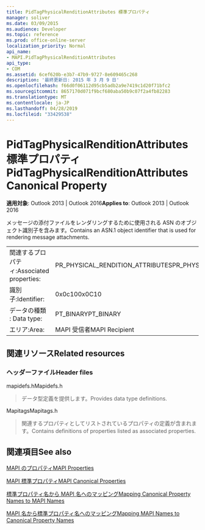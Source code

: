 ```yaml
---
title: PidTagPhysicalRenditionAttributes 標準プロパティ
manager: soliver
ms.date: 03/09/2015
ms.audience: Developer
ms.topic: reference
ms.prod: office-online-server
localization_priority: Normal
api_name:
- MAPI.PidTagPhysicalRenditionAttributes
api_type:
- COM
ms.assetid: 6cef620b-e3b7-47b9-9727-8e609465c268
description: '最終更新日: 2015 年 3 月 9 日'
ms.openlocfilehash: f66d0f06112d95cb5adb2a9e7419c1d20f71bfc2
ms.sourcegitcommit: 8657170d071f9bcf680aba50b9c07f2a4fb82283
ms.translationtype: MT
ms.contentlocale: ja-JP
ms.lasthandoff: 04/28/2019
ms.locfileid: "33429538"
---
```

# <a name="pidtagphysicalrenditionattributes-canonical-property"></a><span data-ttu-id="b10b8-103">PidTagPhysicalRenditionAttributes 標準プロパティ</span><span class="sxs-lookup"><span data-stu-id="b10b8-103">PidTagPhysicalRenditionAttributes Canonical Property</span></span>

  
  
<span data-ttu-id="b10b8-104">**適用対象**: Outlook 2013 | Outlook 2016</span><span class="sxs-lookup"><span data-stu-id="b10b8-104">**Applies to**: Outlook 2013 | Outlook 2016</span></span> 
  
<span data-ttu-id="b10b8-105">メッセージの添付ファイルをレンダリングするために使用される ASN のオブジェクト識別子を含みます。</span><span class="sxs-lookup"><span data-stu-id="b10b8-105">Contains an ASN.1 object identifier that is used for rendering message attachments.</span></span>
  
|||
|:-----|:-----|
|<span data-ttu-id="b10b8-106">関連するプロパティ:</span><span class="sxs-lookup"><span data-stu-id="b10b8-106">Associated properties:</span></span>  <br/> |<span data-ttu-id="b10b8-107">PR_PHYSICAL_RENDITION_ATTRIBUTES</span><span class="sxs-lookup"><span data-stu-id="b10b8-107">PR_PHYSICAL_RENDITION_ATTRIBUTES</span></span>  <br/> |
|<span data-ttu-id="b10b8-108">識別子:</span><span class="sxs-lookup"><span data-stu-id="b10b8-108">Identifier:</span></span>  <br/> |<span data-ttu-id="b10b8-109">0x0c10</span><span class="sxs-lookup"><span data-stu-id="b10b8-109">0x0C10</span></span>  <br/> |
|<span data-ttu-id="b10b8-110">データの種類 : </span><span class="sxs-lookup"><span data-stu-id="b10b8-110">Data type:</span></span>  <br/> |<span data-ttu-id="b10b8-111">PT_BINARY</span><span class="sxs-lookup"><span data-stu-id="b10b8-111">PT_BINARY</span></span>  <br/> |
|<span data-ttu-id="b10b8-112">エリア:</span><span class="sxs-lookup"><span data-stu-id="b10b8-112">Area:</span></span>  <br/> |<span data-ttu-id="b10b8-113">MAPI 受信者</span><span class="sxs-lookup"><span data-stu-id="b10b8-113">MAPI Recipient</span></span>  <br/> |
   
## <a name="related-resources"></a><span data-ttu-id="b10b8-114">関連リソース</span><span class="sxs-lookup"><span data-stu-id="b10b8-114">Related resources</span></span>

### <a name="header-files"></a><span data-ttu-id="b10b8-115">ヘッダーファイル</span><span class="sxs-lookup"><span data-stu-id="b10b8-115">Header files</span></span>

<span data-ttu-id="b10b8-116">mapidefs.h</span><span class="sxs-lookup"><span data-stu-id="b10b8-116">Mapidefs.h</span></span>
  
> <span data-ttu-id="b10b8-117">データ型定義を提供します。</span><span class="sxs-lookup"><span data-stu-id="b10b8-117">Provides data type definitions.</span></span>
    
<span data-ttu-id="b10b8-118">Mapitags</span><span class="sxs-lookup"><span data-stu-id="b10b8-118">Mapitags.h</span></span>
  
> <span data-ttu-id="b10b8-119">関連するプロパティとしてリストされているプロパティの定義が含まれます。</span><span class="sxs-lookup"><span data-stu-id="b10b8-119">Contains definitions of properties listed as associated properties.</span></span>
    
## <a name="see-also"></a><span data-ttu-id="b10b8-120">関連項目</span><span class="sxs-lookup"><span data-stu-id="b10b8-120">See also</span></span>



[<span data-ttu-id="b10b8-121">MAPI のプロパティ</span><span class="sxs-lookup"><span data-stu-id="b10b8-121">MAPI Properties</span></span>](mapi-properties.md)
  
[<span data-ttu-id="b10b8-122">MAPI 標準プロパティ</span><span class="sxs-lookup"><span data-stu-id="b10b8-122">MAPI Canonical Properties</span></span>](mapi-canonical-properties.md)
  
[<span data-ttu-id="b10b8-123">標準プロパティ名から MAPI 名へのマッピング</span><span class="sxs-lookup"><span data-stu-id="b10b8-123">Mapping Canonical Property Names to MAPI Names</span></span>](mapping-canonical-property-names-to-mapi-names.md)
  
[<span data-ttu-id="b10b8-124">MAPI 名から標準プロパティ名へのマッピング</span><span class="sxs-lookup"><span data-stu-id="b10b8-124">Mapping MAPI Names to Canonical Property Names</span></span>](mapping-mapi-names-to-canonical-property-names.md)

